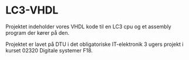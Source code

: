 # LC3-VHDL
Projektet indeholder vores VHDL kode til en LC3 cpu og et assembly program der kører på den.

Projektet er lavet på DTU i det obligatoriske IT-elektronik 3 ugers projekt i kurset 02320 Digitale systemer F18.
